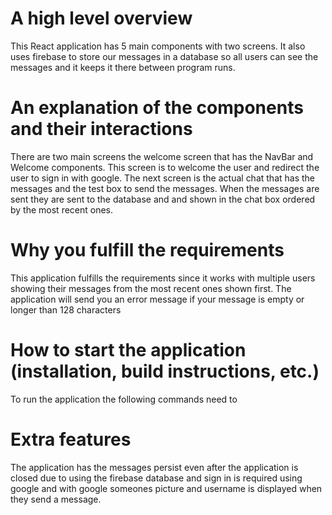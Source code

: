 
# A high level overview
This React application has 5 main components with two screens. It also uses firebase to store our messages in a database so all users can see the messages and it keeps it there between program runs. 
# An explanation of the components and their interactions
There are two main screens the welcome screen that has the NavBar and Welcome components. This screen is to welcome the user and redirect the user to sign in with google. The next screen is the actual chat that has the messages and the test box to send the messages. When the messages are sent they are sent to the database and and shown in the chat box ordered by the most recent ones.
# Why you fulfill the requirements
This application fulfills the requirements since it works with multiple users showing their messages from the most recent ones shown first. The application will send you an error message if your message is empty or longer than 128 characters
# How to start the application (installation, build instructions, etc.)
To run the application the following commands need to 
# Extra features 
The application has the messages persist even after the application is closed due to using the firebase database and sign in is required using google and with google someones picture and username is displayed when they send a message.



